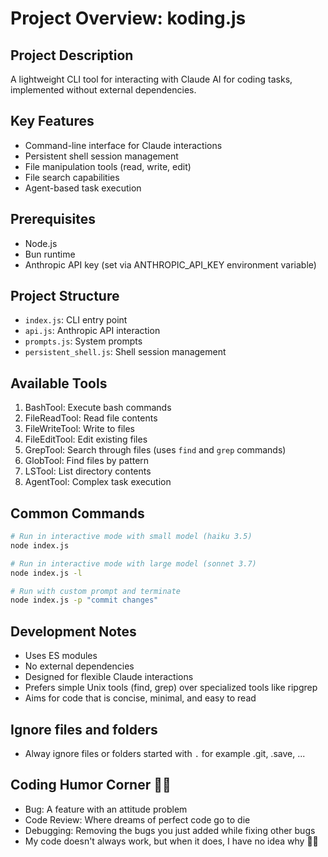 # Project Overview: koding.js

## Project Description
A lightweight CLI tool for interacting with Claude AI for coding tasks, implemented without external dependencies.

## Key Features
- Command-line interface for Claude interactions
- Persistent shell session management
- File manipulation tools (read, write, edit)
- File search capabilities
- Agent-based task execution

## Prerequisites
- Node.js
- Bun runtime
- Anthropic API key (set via ANTHROPIC_API_KEY environment variable)

## Project Structure
- `index.js`: CLI entry point
- `api.js`: Anthropic API interaction
- `prompts.js`: System prompts
- `persistent_shell.js`: Shell session management

## Available Tools
1. BashTool: Execute bash commands
2. FileReadTool: Read file contents
3. FileWriteTool: Write to files
4. FileEditTool: Edit existing files
5. GrepTool: Search through files (uses `find` and `grep` commands)
6. GlobTool: Find files by pattern
7. LSTool: List directory contents
8. AgentTool: Complex task execution

## Common Commands
```bash
# Run in interactive mode with small model (haiku 3.5)
node index.js

# Run in interactive mode with large model (sonnet 3.7)
node index.js -l

# Run with custom prompt and terminate
node index.js -p "commit changes"
```

## Development Notes
- Uses ES modules
- No external dependencies
- Designed for flexible Claude interactions
- Prefers simple Unix tools (find, grep) over specialized tools like ripgrep
- Aims for code that is concise, minimal, and easy to read

## Ignore files and folders
-  Alway ignore files or folders started with `.` for example .git, .save, ...

## Coding Humor Corner 🤖😂
- Bug: A feature with an attitude problem
- Code Review: Where dreams of perfect code go to die
- Debugging: Removing the bugs you just added while fixing other bugs
- My code doesn't always work, but when it does, I have no idea why 🤷‍♂️